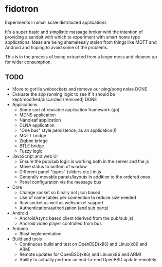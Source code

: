 # fidotron
Experiments in small scale distributed applications

It's a super basic and simplistic message broker with the intention of providing a sandpit 
with which to experiment with smart home type applications. Ideas are being shamelessly 
stolen from things like MQTT and Android and hoping to avoid some of the problems.

This is in the process of being extracted from a larger mess and cleaned up for wider
consumption.

## TODO
* Move to gorilla websockets and remove our ping/pong noise DONE
* Evaluate the app running logic to see if it should be kept/modified/discarded (removed) DONE
* Applications
    * Some sort of reusable application framework (go)
    * MDNS application
    * Nanoleaf application
    * DLNA application
    * "One bus" style persistence, as an application(!)
    * MQTT bridge
    * Zigbee bridge
    * BTLE bridge
    * Fuzzy logic
* JavaScript and web UI
    * Ensure the pub/sub logic is working both in the server and the js
    * Move status to bottom of window
    * Different panel "types" (sliders etc.) in js
    * Generally movable panels/layouts in addition to the ordered ones
    * Panel configuration via the message bus
* Core
    * Change socket so binary not json based
    * Use of name tables per connection to reduce size needed
    * Raw socket as well as websocket support
    * Authentication/authorization (and sub parts)
* Android
    * AndroidAsync based client (derived from the pub/sub js)
    * Android video player controlled from bus
* Arduino
    * Blast implementation
* Build and tools
    * Continuous build and test on OpenBSD(x86) and Linux(x86 and ARM)
    * Remote updates for OpenBSD(x86) and Linux(x86 and ARM)
    * Ability to actually perform an end-to-end OpenBSD update remotely